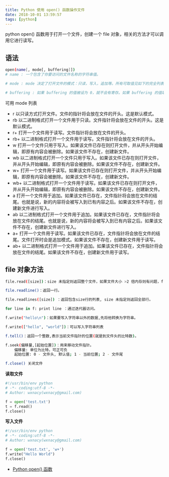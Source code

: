 ```yaml
---
title: Python 使用 open() 函数操作文件
date: 2018-10-01 13:59:57
tags: [python]
---
```


python open() 函数用于打开一个文件，创建一个 file 对象，相关的方法才可以调用它进行读写。

<!-- more --><!-- toc -->

## 语法

```bash
open(name[, mode[, buffering]])
# name : 一个包含了你要访问的文件名称的字符串值。

# mode : mode 决定了打开文件的模式：只读，写入，追加等。所有可取值见如下的完全列表。这个参数是非强制的，默认文件访问模式为只读(r)。

# buffering : 如果 buffering 的值被设为 0，就不会有寄存。如果 buffering 的值取 1，访问文件时会寄存行。如果将 buffering 的值设为大于 1 的整数，表明了这就是的寄存区的缓冲大小。如果取负值，寄存区的缓冲大小则为系统默认。
```

可用 mode 列表

- r	以只读方式打开文件。文件的指针将会放在文件的开头。这是默认模式。
- rb	以二进制格式打开一个文件用于只读。文件指针将会放在文件的开头。这是默认模式。
- r+	打开一个文件用于读写。文件指针将会放在文件的开头。
- rb+	以二进制格式打开一个文件用于读写。文件指针将会放在文件的开头。
- w	打开一个文件只用于写入。如果该文件已存在则打开文件，并从开头开始编辑，即原有内容会被删除。如果该文件不存在，创建新文件。
- wb	以二进制格式打开一个文件只用于写入。如果该文件已存在则打开文件，并从开头开始编辑，即原有内容会被删除。如果该文件不存在，创建新文件。
- w+	打开一个文件用于读写。如果该文件已存在则打开文件，并从开头开始编辑，即原有内容会被删除。如果该文件不存在，创建新文件。
- wb+	以二进制格式打开一个文件用于读写。如果该文件已存在则打开文件，并从开头开始编辑，即原有内容会被删除。如果该文件不存在，创建新文件。
- a	打开一个文件用于追加。如果该文件已存在，文件指针将会放在文件的结尾。也就是说，新的内容将会被写入到已有内容之后。如果该文件不存在，创建新文件进行写入。
- ab	以二进制格式打开一个文件用于追加。如果该文件已存在，文件指针将会放在文件的结尾。也就是说，新的内容将会被写入到已有内容之后。如果该文件不存在，创建新文件进行写入。
- a+	打开一个文件用于读写。如果该文件已存在，文件指针将会放在文件的结尾。文件打开时会是追加模式。如果该文件不存在，创建新文件用于读写。
- ab+	以二进制格式打开一个文件用于追加。如果该文件已存在，文件指针将会放在文件的结尾。如果该文件不存在，创建新文件用于读写。

## file 对象方法

```bash
file.read([size])：size 未指定则返回整个文件，如果文件大小 >2 倍内存则有问题，f.read()读到文件尾时返回""(空字串)。

file.readline()：返回一行。

file.readlines([size]) ：返回包含size行的列表, size 未指定则返回全部行。

for line in f: print line ：通过迭代器访问。

f.write("hello\n")：如果要写入字符串以外的数据,先将他转换为字符串。

f.write(["hello", "world"])：可以写入字符串列表

f.tell()：返回一个整数,表示当前文件指针的位置(就是到文件头的比特数)。

f.seek(偏移量,[起始位置])：用来移动文件指针。
    偏移量: 单位为比特，可正可负
    起始位置: 0 - 文件头, 默认值; 1 - 当前位置; 2 - 文件尾

f.close() 关闭文件
```

**读取文件**

```python
#!/usr/bin/env python
# -*- coding:utf-8 -*-
# Author: wxnacy(wxnacy@gmail.com)

f = open('test.txt')
t = f.read()
f.close()
```

**写入文件**

```python
#!/usr/bin/env python
# -*- coding:utf-8 -*-
# Author: wxnacy(wxnacy@gmail.com)

f = open('test.txt', 'w+')
f.write("Hello World")
f.close()
```

- [Python open() 函数](http://www.runoob.com/python/python-func-open.html)
